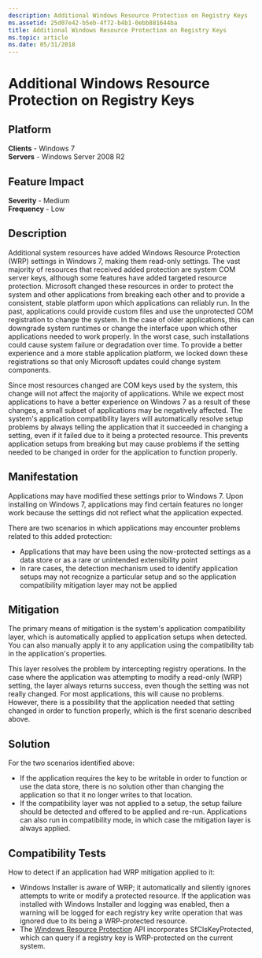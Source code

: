 ```yaml
---
description: Additional Windows Resource Protection on Registry Keys
ms.assetid: 25d07e42-b5eb-4f72-b4b1-0ebb881644ba
title: Additional Windows Resource Protection on Registry Keys
ms.topic: article
ms.date: 05/31/2018
---
```


# Additional Windows Resource Protection on Registry Keys

## Platform

**Clients** - Windows 7  
**Servers** - Windows Server 2008 R2  









## Feature Impact

**Severity** - Medium  
**Frequency** - Low  


## Description

Additional system resources have added Windows Resource Protection (WRP) settings in Windows 7, making them read-only settings. The vast majority of resources that received added protection are system COM server keys, although some features have added targeted resource protection. Microsoft changed these resources in order to protect the system and other applications from breaking each other and to provide a consistent, stable platform upon which applications can reliably run. In the past, applications could provide custom files and use the unprotected COM registration to change the system. In the case of older applications, this can downgrade system runtimes or change the interface upon which other applications needed to work properly. In the worst case, such installations could cause system failure or degradation over time. To provide a better experience and a more stable application platform, we locked down these registrations so that only Microsoft updates could change system components.

Since most resources changed are COM keys used by the system, this change will not affect the majority of applications. While we expect most applications to have a better experience on Windows 7 as a result of these changes, a small subset of applications may be negatively affected. The system's application compatibility layers will automatically resolve setup problems by always telling the application that it succeeded in changing a setting, even if it failed due to it being a protected resource. This prevents application setups from breaking but may cause problems if the setting needed to be changed in order for the application to function properly.

## Manifestation

Applications may have modified these settings prior to Windows 7. Upon installing on Windows 7, applications may find certain features no longer work because the settings did not reflect what the application expected.

There are two scenarios in which applications may encounter problems related to this added protection:

-   Applications that may have been using the now-protected settings as a data store or as a rare or unintended extensibility point
-   In rare cases, the detection mechanism used to identify application setups may not recognize a particular setup and so the application compatibility mitigation layer may not be applied

## Mitigation

The primary means of mitigation is the system's application compatibility layer, which is automatically applied to application setups when detected. You can also manually apply it to any application using the compatibility tab in the application's properties.

This layer resolves the problem by intercepting registry operations. In the case where the application was attempting to modify a read-only (WRP) setting, the layer always returns success, even though the setting was not really changed. For most applications, this will cause no problems. However, there is a possibility that the application needed that setting changed in order to function properly, which is the first scenario described above.

## Solution

For the two scenarios identified above:

-   If the application requires the key to be writable in order to function or use the data store, there is no solution other than changing the application so that it no longer writes to that location.
-   If the compatibility layer was not applied to a setup, the setup failure should be detected and offered to be applied and re-run. Applications can also run in compatibility mode, in which case the mitigation layer is always applied.

## Compatibility Tests

How to detect if an application had WRP mitigation applied to it:

-   Windows Installer is aware of WRP; it automatically and silently ignores attempts to write or modify a protected resource. If the application was installed with Windows Installer and logging was enabled, then a warning will be logged for each registry key write operation that was ignored due to its being a WRP-protected resource.
-   The [Windows Resource Protection](/windows/desktop/Wfp/windows-resource-protection-portal) API incorporates SfCIsKeyProtected, which can query if a registry key is WRP-protected on the current system.

